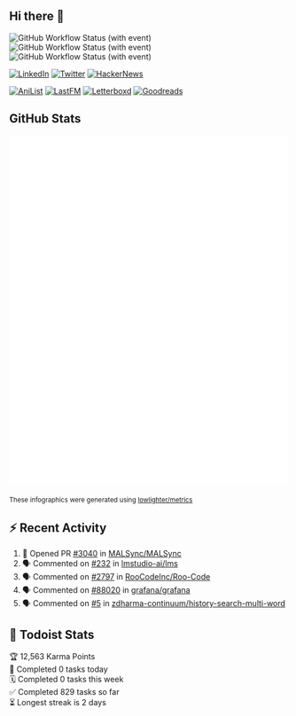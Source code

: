 ## Hi there 👋

![GitHub Workflow Status (with event)](https://img.shields.io/github/actions/workflow/status/PrayagS/PrayagS/metrics.yml?style=plastic&label=GitHub%20metrics)
![GitHub Workflow Status (with event)](https://img.shields.io/github/actions/workflow/status/PrayagS/PrayagS/github-recent-activity.yml?style=plastic&label=GitHub%20recent%20activity)
![GitHub Workflow Status (with event)](https://img.shields.io/github/actions/workflow/status/PrayagS/PrayagS/todoist.yml?style=plastic&label=Todoist%20activity)

[![LinkedIn](https://img.shields.io/badge/linkedin-%231E77B5.svg?&style=flat&logo=linkedin&logoColor=white)](https://linkedin.com/in/prayag-savsani)
[![Twitter](https://img.shields.io/badge/twitter-%2300acee.svg?&style=flat&logo=twitter&logoColor=white)](https://twitter.com/PrayagSavsani)
[![HackerNews](https://img.shields.io/hackernews/user-karma/PrayagS?style=flat&logo=ycombinator&logoColor=%23f0652f&labelColor=%23ffffff&color=%23f0652f)](https://news.ycombinator.com/user?id=PrayagS)

[![AniList](https://img.shields.io/badge/%20Prayagmatic-%2520?logo=anilist&logoColor=%2302A9FF&color=%23ffffff)](https://anilist.co/user/Prayagmatic/)
[![LastFM](https://img.shields.io/badge/%20PrayagS527-%2520?logo=lastdotfm&logoColor=%23ffffff&color=%23d51007)](https://www.last.fm/user/PrayagS527)
[![Letterboxd](https://img.shields.io/badge/%20Prayagmatic-%2520?logo=letterboxd&logoColor=%23202830&color=%23ffffff)](https://letterboxd.com/Prayagmatic/)
[![Goodreads](https://img.shields.io/badge/%20Prayagmatic-%2520?logo=goodreads&logoColor=%2375420e&color=%23e9e5cd)](https://www.goodreads.com/user/show/170988088-prayagmatic)

## GitHub Stats

![](./col1.metrics.svg)

<sub>These infographics were generated using [lowlighter/metrics](https://github.com/lowlighter/metrics)</sub>

## :zap: Recent Activity

<!--START_SECTION:activity-->
1. 💪 Opened PR [#3040](https://github.com/MALSync/MALSync/pull/3040) in [MALSync/MALSync](https://github.com/MALSync/MALSync)
2. 🗣 Commented on [#232](https://github.com/lmstudio-ai/lms/issues/232#issuecomment-2952588438) in [lmstudio-ai/lms](https://github.com/lmstudio-ai/lms)
3. 🗣 Commented on [#2797](https://github.com/RooCodeInc/Roo-Code/issues/2797#issuecomment-2934141154) in [RooCodeInc/Roo-Code](https://github.com/RooCodeInc/Roo-Code)
4. 🗣 Commented on [#88020](https://github.com/grafana/grafana/issues/88020#issuecomment-2930025619) in [grafana/grafana](https://github.com/grafana/grafana)
5. 🗣 Commented on [#5](https://github.com/zdharma-continuum/history-search-multi-word/issues/5#issuecomment-2906973449) in [zdharma-continuum/history-search-multi-word](https://github.com/zdharma-continuum/history-search-multi-word)
<!--END_SECTION:activity-->

## :memo: Todoist Stats

<!-- TODO-IST:START -->
🏆  12,563 Karma Points           
🌸  Completed 0 tasks today           
🗓  Completed 0 tasks this week           
✅  Completed 829 tasks so far           
⏳  Longest streak is 2 days
<!-- TODO-IST:END -->
